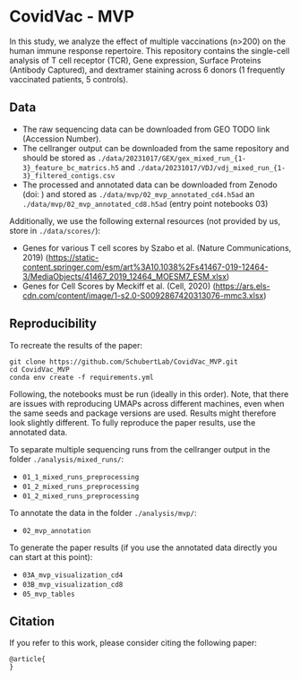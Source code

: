 # CovidVac - MVP
In this study, we analyze the effect of multiple vaccinations (n>200) on the human immune response repertoire. This repository contains the single-cell analysis of T cell receptor (TCR), Gene expression, Surface Proteins (Antibody Captured), and dextramer staining across 6 donors (1 frequently vaccinated patients, 5 controls).

## Data
- The raw sequencing data can be downloaded from GEO TODO link (Accession Number).
- The cellranger output can be downloaded from the same repository and should be stored as `./data/20231017/GEX/gex_mixed_run_{1-3}_feature_bc_matrics.h5` and `./data/20231017/VDJ/vdj_mixed_run_{1-3}_filtered_contigs.csv`
- The processed and annotated data can be downloaded from Zenodo (doi: ) and stored as `./data/mvp/02_mvp_annotated_cd4.h5ad` an `./data/mvp/02_mvp_annotated_cd8.h5ad` (entry point notebooks 03)

Additionally, we use the following external resources (not provided by us, store in `./data/scores/`):
- Genes for various T cell scores by Szabo et al. (Nature Communications, 2019) (https://static-content.springer.com/esm/art%3A10.1038%2Fs41467-019-12464-3/MediaObjects/41467_2019_12464_MOESM7_ESM.xlsx)
- Genes for Cell Scores by Meckiff et al. (Cell, 2020) (https://ars.els-cdn.com/content/image/1-s2.0-S0092867420313076-mmc3.xlsx)

## Reproducibility
To recreate the results of the paper:
```
git clone https://github.com/SchubertLab/CovidVac_MVP.git
cd CovidVac_MVP
conda env create -f requirements.yml
```
Following, the notebooks must be run (ideally in this order). Note, that there are issues with reproducing UMAPs across different machines, even when the same seeds and package versions are used. Results might therefore look slightly different. To fully reproduce the paper results, use the annotated data.

To separate multiple sequencing runs from the cellranger output in the folder `./analysis/mixed_runs/`:
- `01_1_mixed_runs_preprocessing`
- `01_2_mixed_runs_preprocessing`
- `01_2_mixed_runs_preprocessing`

To annotate the data in the folder `./analysis/mvp/`:
- `02_mvp_annotation`

To generate the paper results (if you use the annotated data directly you can start at this point):
- `03A_mvp_visualization_cd4`
- `03B_mvp_visualization_cd8`
- `05_mvp_tables`

## Citation
If you refer to this work, please consider citing the following paper:

```
@article{
}
```
